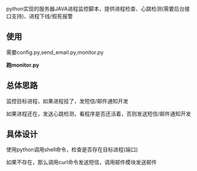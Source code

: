 python实现的服务器JAVA进程监控脚本，提供进程检查、心跳检测(需要后台接口支持)、进程下线/假死报警

## 使用

需要config.py,send_email.py,monitor.py

**跑monitor.py**

## 总体思路

监控目标进程，如果进程挂了，发短信/邮件通知开发

如果进程还在，发送心跳检测，看程序是否还活着，否则发送短信/邮件通知开发

## 具体设计

使用python调用shell命令，检查是否存在目标进程(端口)

如果不存在，那么调用curl命令发送短信，调用邮件模块发送邮件
